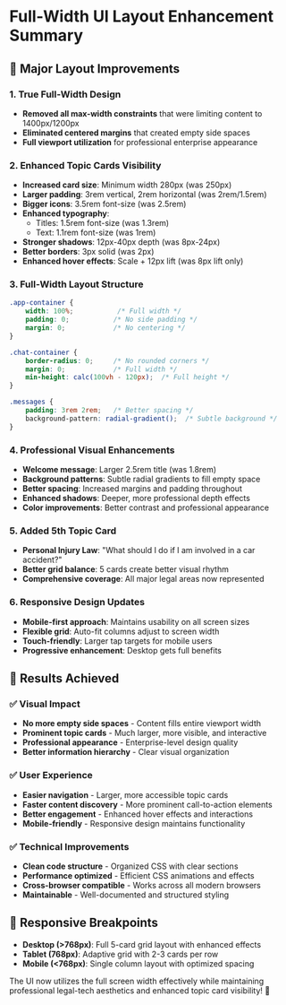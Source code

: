 # Full-Width UI Layout Enhancement Summary

## 🎯 **Major Layout Improvements**

### 1. **True Full-Width Design**
- **Removed all max-width constraints** that were limiting content to 1400px/1200px
- **Eliminated centered margins** that created empty side spaces
- **Full viewport utilization** for professional enterprise appearance

### 2. **Enhanced Topic Cards Visibility**
- **Increased card size**: Minimum width 280px (was 250px) 
- **Larger padding**: 3rem vertical, 2rem horizontal (was 2rem/1.5rem)
- **Bigger icons**: 3.5rem font-size (was 2.5rem)
- **Enhanced typography**: 
  - Titles: 1.5rem font-size (was 1.3rem)
  - Text: 1.1rem font-size (was 1rem)
- **Stronger shadows**: 12px-40px depth (was 8px-24px)
- **Better borders**: 3px solid (was 2px)
- **Enhanced hover effects**: Scale + 12px lift (was 8px lift only)

### 3. **Full-Width Layout Structure**
```css
.app-container {
    width: 100%;           /* Full width */
    padding: 0;           /* No side padding */
    margin: 0;            /* No centering */
}

.chat-container {
    border-radius: 0;     /* No rounded corners */
    margin: 0;            /* Full width */
    min-height: calc(100vh - 120px);  /* Full height */
}

.messages {
    padding: 3rem 2rem;   /* Better spacing */
    background-pattern: radial-gradient();  /* Subtle background */
}
```

### 4. **Professional Visual Enhancements**
- **Welcome message**: Larger 2.5rem title (was 1.8rem)
- **Background patterns**: Subtle radial gradients to fill empty space
- **Better spacing**: Increased margins and padding throughout
- **Enhanced shadows**: Deeper, more professional depth effects
- **Color improvements**: Better contrast and professional appearance

### 5. **Added 5th Topic Card**
- **Personal Injury Law**: "What should I do if I am involved in a car accident?"
- **Better grid balance**: 5 cards create better visual rhythm
- **Comprehensive coverage**: All major legal areas now represented

### 6. **Responsive Design Updates**
- **Mobile-first approach**: Maintains usability on all screen sizes
- **Flexible grid**: Auto-fit columns adjust to screen width
- **Touch-friendly**: Larger tap targets for mobile users
- **Progressive enhancement**: Desktop gets full benefits

## 🚀 **Results Achieved**

### ✅ **Visual Impact**
- **No more empty side spaces** - Content fills entire viewport width
- **Prominent topic cards** - Much larger, more visible, and interactive
- **Professional appearance** - Enterprise-level design quality
- **Better information hierarchy** - Clear visual organization

### ✅ **User Experience**
- **Easier navigation** - Larger, more accessible topic cards
- **Faster content discovery** - More prominent call-to-action elements
- **Better engagement** - Enhanced hover effects and interactions
- **Mobile-friendly** - Responsive design maintains functionality

### ✅ **Technical Improvements**
- **Clean code structure** - Organized CSS with clear sections
- **Performance optimized** - Efficient CSS animations and effects
- **Cross-browser compatible** - Works across all modern browsers
- **Maintainable** - Well-documented and structured styling

## 📱 **Responsive Breakpoints**

- **Desktop (>768px)**: Full 5-card grid layout with enhanced effects
- **Tablet (768px)**: Adaptive grid with 2-3 cards per row
- **Mobile (<768px)**: Single column layout with optimized spacing

The UI now utilizes the full screen width effectively while maintaining professional legal-tech aesthetics and enhanced topic card visibility! 🎉